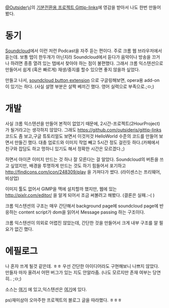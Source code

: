 <!-- Title:기분전환용 프로젝트 Soundcloud control button -->
<!-- Tags: myproject,chrome -->

[@Outsider](https://twitter.com/outsideris)님의 [기분전환용 프로젝트 Gittip-links](http://blog.outsider.ne.kr/973)에 영감을 받아서 나도 한번 만들어 봤다. 

# 동기

[Soundcloud](https://soundcloud.com/)에서 이런 저런 Podcast을 자주 듣는 편이다. 주로 크롬 웹 브라우저에서 듣는데. 보통 탭이 한두개가 아닌지라 Soundcloud에서 듣다가 음악이나 방송을 끄거나 하려면 종종 열려 있는 탭에서 찾아야 하는 점이 불편했다. 그래서 크롬 익스텐션으로 만들어서 쉽게 (혹은 빠르게) 재생/중지를 할수 있으면 좋지 않을까 싶었다. 

만들고 나서, [soundcloud button extension](https://www.google.co.kr/search?q=sound+cloud+button+&oq=sound+cloud+button+&aqs=chrome..69i57j69i60j0l2j69i60l2.5935j0&sourceid=chrome&ie=UTF-8#newwindow=1&psj=1&q=soundcloud+button+extension) 으로 구글링해보면, opera용 add-on 이 있기는 하다. (사실 설명 부분은 살짝 베끼긴 했다. 영어 실력으로 부족으로.;ㅁ;)


# 개발

사실 크롬 익스텐션을 만들어 본적이 없었기 때문에, 2시간-프로젝트(2HourProject)가 될거라고는 생각하지 않았다. 그래도 https://github.com/outsideris/gittip-links 코드도 좀 보고,구글 튜토리얼도 보면서 이것저것 HelloWorld 수준의 코드를 만들어 보면서 만들긴 했다. 대충 업로드와 이미지 작업 빼고 5시간 정도 걸린듯 하다.(카페에서 친구와 잡담도 하고 멍하니 있기도 해서 정확한 시간은 모르겠다.;) 

하면서 아이콘 이미지 만드는 것 하나 잘 모른다는 걸 알았다. Soundcloud의 버튼을 쓰고 싶었지만, 
배경을 투명하게 만드는 것도 하기 힘들어서 포기하고 http://findicons.com/icon/248309/play 을 가져다가 썼다. (라이센스는 프리웨어,비상업)

이미지 툴도 없어서 GIMP을 맥에 설치할까 했지만, 웹에 있는 http://pixlr.com/editor/ 을 알게 되어서 조금 써볼려고 해봤다. (결론은 실패.:-( )

크롬 익스텐션의 구조는 매우 간단해서 background page에 soundcloud page에 반응하는 content script가 dom을 읽어서 Message passing 하는 구조이다. 

크롬 익스텐션이 의외로 어렵진 않았는데, 간단한 것을 만들어서 크게 내부 구조를 알 필요가 없긴 했다. 


# 에필로그 

나 혼자 쓰게 될것 같은데. ㅎㅎ 우선 간단한 아이디어라도 구현해보니 나쁘지 않았다. 
만들자 마자 올려서 어떤 버그가 있는 지도 안알라줌. (나도 모르지만 존재 여부는 당연히.. ;ㅁ;)

소스는 [여기](https://github.com/anarcher/SoundCloudControlButton) 에 있고,익스텐션은 [여기](https://chrome.google.com/webstore/detail/soundcloud-control-button/ncmhcpmbfcnmnbhfpndnfmjgifcifamn)에 있다. 

ps)재미삼아 오마주한 프로젝트의 블로그 글을 따라했다. ㅎㅎㅎ


